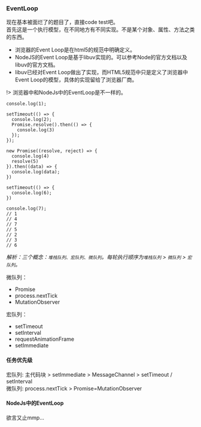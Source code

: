 ### EventLoop
现在基本被面烂了的题目了，直接code test吧。  
首先这是一个执行模型，在不同地方有不同实现。不是某个对象、属性、方法之类的东西。
- 浏览器的Event Loop是在html5的规范中明确定义。
- NodeJS的Event Loop是基于libuv实现的。可以参考Node的官方文档以及libuv的官方文档。
- libuv已经对Event Loop做出了实现，而HTML5规范中只是定义了浏览器中Event Loop的模型，具体的实现留给了浏览器厂商。

!> 浏览器中和NodeJs中的EventLoop是不一样的。
```
console.log(1);

setTimeout(() => {
  console.log(2);
  Promise.resolve().then(() => {
    console.log(3)
  });
});

new Promise((resolve, reject) => {
  console.log(4)
  resolve(5)
}).then((data) => {
  console.log(data);
})

setTimeout(() => {
  console.log(6);
})

console.log(7);
// 1
// 4
// 7
// 5
// 2
// 3
// 6
```
*解析：三个概念：`堆栈队列、宏队列、微队列`。每轮执行顺序为`堆栈队列` > `微队列` > `宏队列`。*

微队列：
- Promise
- process.nextTick
- MutationObserver

宏队列：
- setTimeout
- setInterval
- requestAnimationFrame
- setImmediate

#### 任务优先级
宏队列: 主代码块 > setImmediate > MessageChannel > setTimeout / setInterval  
微队列: process.nextTick > Promise=MutationObserver
#### NodeJs中的EventLoop
欲言又止mmp...
